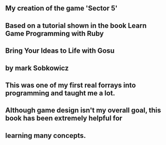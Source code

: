 ## My creation of the game 'Sector 5'
## Based on a tutorial shown in the book Learn Game Programming with Ruby
## Bring Your Ideas to Life with Gosu
## by mark Sobkowicz
## 
## This was one of my first real forrays into programming and taught me a lot.
## Although game design isn't my overall goal, this book has been extremely helpful for
## learning many concepts.